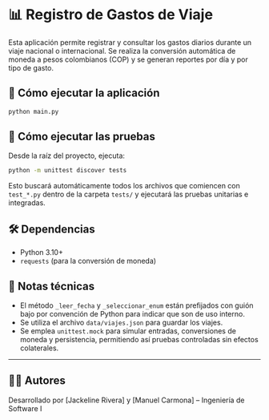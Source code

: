 
# 📊 Registro de Gastos de Viaje

Esta aplicación permite registrar y consultar los gastos diarios durante un viaje nacional o internacional. Se realiza la conversión automática de moneda a pesos colombianos (COP) y se generan reportes por día y por tipo de gasto.


## 🚀 Cómo ejecutar la aplicación

```bash
python main.py
```

## 🧪 Cómo ejecutar las pruebas

Desde la raíz del proyecto, ejecuta:

```bash
python -m unittest discover tests
```

Esto buscará automáticamente todos los archivos que comiencen con `test_*.py` dentro de la carpeta `tests/` y ejecutará las pruebas unitarias e integradas.


## 🛠️ Dependencias

- Python 3.10+
- `requests` (para la conversión de moneda)


## 📌 Notas técnicas

- El método `_leer_fecha` y `_seleccionar_enum` están prefijados con guión bajo por convención de Python para indicar que son de uso interno.
- Se utiliza el archivo `data/viajes.json` para guardar los viajes.
- Se emplea `unittest.mock` para simular entradas, conversiones de moneda y persistencia, permitiendo así pruebas controladas sin efectos colaterales.

---

## 👨‍🔬 Autores

Desarrollado por [Jackeline Rivera] y [Manuel Carmona] – Ingeniería de Software I
